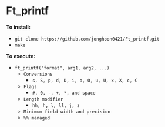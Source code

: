 # Ft_printf
**To install:**
* `git clone https://github.com/jonghoon0421/Ft_printf.git`
* `make`

**To execute:**
* `ft_printf("format", arg1, arg2, ...)`
  * `Conversions`
    * `s, S, p, d, D, i, o, O, u, U, x, X, c, C`
  * `Flags`
    * `#, 0, -, +, *, and space`
  * `Length modifier`
  	* `hh, h, l, ll, j, z`
  * `Minimum field-width and precision`
  * `%% managed`

